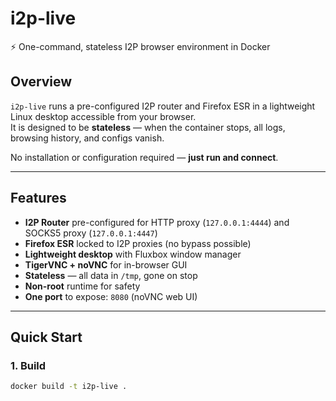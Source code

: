 # i2p-live
⚡ One-command, stateless I2P browser environment in Docker

## Overview
`i2p-live` runs a pre-configured I2P router and Firefox ESR in a lightweight Linux desktop accessible from your browser.  
It is designed to be **stateless** — when the container stops, all logs, browsing history, and configs vanish.

No installation or configuration required — **just run and connect**.

---

## Features
- **I2P Router** pre-configured for HTTP proxy (`127.0.0.1:4444`) and SOCKS5 proxy (`127.0.0.1:4447`)
- **Firefox ESR** locked to I2P proxies (no bypass possible)
- **Lightweight desktop** with Fluxbox window manager
- **TigerVNC + noVNC** for in-browser GUI
- **Stateless** — all data in `/tmp`, gone on stop
- **Non-root** runtime for safety
- **One port** to expose: `8080` (noVNC web UI)

---

## Quick Start

### 1. Build
```bash
docker build -t i2p-live .
